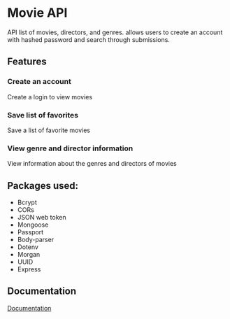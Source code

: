 # Movie API
API list of movies, directors, and genres. allows users to create an account with hashed password and search through submissions.

## Features
### Create an account

Create a login to view movies

### Save list of favorites

Save a list of favorite movies

### View genre and director information

View information about the genres and directors of movies

## Packages used:
- Bcrypt
- CORs
- JSON web token
- Mongoose
- Passport
- Body-parser
- Dotenv
- Morgan
- UUID
- Express

## Documentation
[Documentation](https://movie-apis-84b92f93a404.herokuapp.com/documentation)
